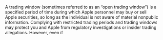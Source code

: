 A trading window (sometimes referred to as an “open trading window”) is a specified period of time
during which Apple personnel may buy or sell Apple securities, so long as the individual is not aware
of material nonpublic information. Complying with restricted trading periods and trading windows may
protect you and Apple from regulatory investigations or insider trading allegations. However, even if